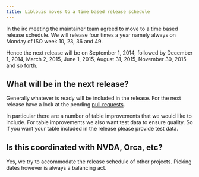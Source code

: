 ```yaml
---
title: Liblouis moves to a time based release schedule
---
```


In the irc meeting the maintainer team agreed to move to a time based release schedule. We will release four times a year namely always on Monday of ISO week 10, 23, 36 and 49. 

Hence the next release will be on September 1, 2014, followed by December 1, 2014, March 2, 2015, June 1, 2015, August 31, 2015, November 30, 2015 and so forth.

## What will be in the next release?

Generally whatever is ready will be included in the release. For the next release have a look at the pending [pull requests](https://github.com/liblouis/liblouis/pulls). 

In particular there are a number of table improvements that we would like to include. For table improvements we also want test data to ensure quality. So if you want your table included in the release please provide test data.

## Is this coordinated with NVDA, Orca, etc?

Yes, we try to accommodate the release schedule of other projects. Picking dates however is always a balancing act.

